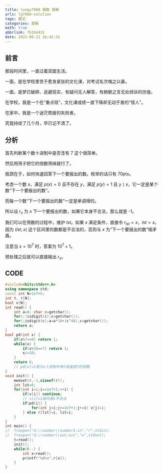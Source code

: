 ```yaml
---
title: luogu7960 报数 题解
urls: lg7960-solution
tags: 数论
categories: 题解
math: true
abbrlink: f61b4431
date: 2022-06-21 16:42:32
---
```


## 前言

那段时间里，一直过着双面生活。

一面，是在学校里苦于愈发紧张的文化课，对考试名次嗤之以鼻。

一面，是梦已破碎、逃避现实，有疑问无人解答，有肺腑之言无处倾诉的彷徨。

在学校，我是一个在“重点班”，文化课成绩一直下降却无动于衷的“怪人”。

在家中，我是一个迷茫颓废的失败者。

究竟持续了几个月，早已记不清了。

<!--more-->

## 分析

首先判断某个数十进制中是否含有 7 这个很简单。

然后用筛子把它的倍数筛掉就行了。

瓶颈在于，如何快速回答下一个要报出的数。枚举的话只有 70pts。

考虑一个数 $x$，满足 $p(x)=0$ 且不存在 $y$，满足 $p(y)=1$ 且 $y \mid x$，它一定是某个数“下一个要报出的数”。

而每一个数“下一个要报出的数”一定是单调增的。

所以设 $r_x$ 为 $x$ 下一个要报出的数，如果它本身不合法，那么就是 -1。

我们可以在筛数的过程中，维护 $lst$。如果 $x$ 满足条件，直接令 $r_{lst}=x$，$lst = x$。因为 $(lst,x)$ 这个区间里的数都是不合法的，否则与 $x$ 为“下一个要报出的数”相矛盾。

注意当 $x=10^7$ 时，答案为 $10^7+1$。

预处理之后就可以直接输出 $r_x$。

## CODE

```cpp
#include<bits/stdc++.h>
using namespace std;
const int N=1e7+5;
int t, r[N];
bool v[N];
int read() {
	int a=0; char c=getchar();
	for(;!isdigit(c);c=getchar());
	for(;isdigit(c);a=a*10+(c^48),c=getchar());
	return a;
}
bool pd(int x) {
	if(x%7==0) return 1;
	while(x) {
		if(x%10==7) return 1;
		x/=10;
	}
	return 0;
    // pd(x)=1表示x十进制中有7或者是7的倍数
}
void init() {
	memset(r,-1,sizeof(r));
	int lst=0;
	for(int i=1;i<=1e7+1;++i) {
		if(v[i]) continue;
        // v[i]=1就代表i不合法
		if(pd(i)) {
			for(int j=i;j<=1e7+1;j+=i) v[j]=1;
		} else r[lst]=i, lst=i;
	}
}
int main() {
// 	freopen("d:\\number\\number4.in","r",stdin);
// 	freopen("d:\\number\\out.out","w",stdout);
	t=read();
	init();
	while(t--) {
		int x=read();
		printf("%d\n",r[x]);
	}
}
```

